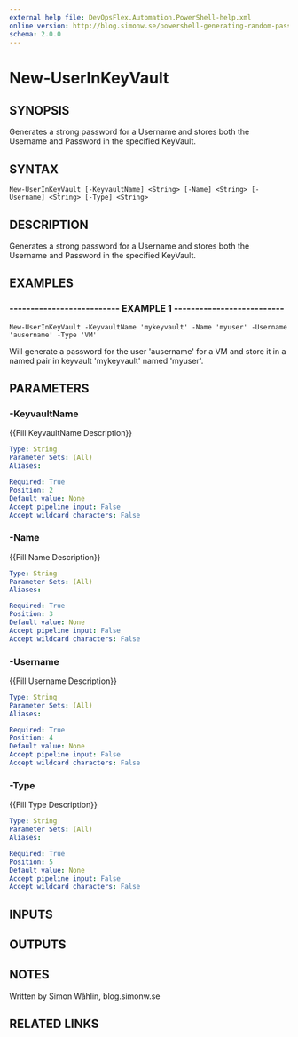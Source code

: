 ```yaml
---
external help file: DevOpsFlex.Automation.PowerShell-help.xml
online version: http://blog.simonw.se/powershell-generating-random-password-for-active-directory/
schema: 2.0.0
---
```


# New-UserInKeyVault

## SYNOPSIS
Generates a strong password for a Username and stores both the Username and Password in the specified KeyVault.

## SYNTAX

```
New-UserInKeyVault [-KeyvaultName] <String> [-Name] <String> [-Username] <String> [-Type] <String>
```

## DESCRIPTION
Generates a strong password for a Username and stores both the Username and Password in the specified KeyVault.

## EXAMPLES

### -------------------------- EXAMPLE 1 --------------------------
```
New-UserInKeyVault -KeyvaultName 'mykeyvault' -Name 'myuser' -Username 'ausername' -Type 'VM'
```

Will generate a password for the user 'ausername' for a VM and store it in a named pair in keyvault 'mykeyvault' named 'myuser'.

## PARAMETERS

### -KeyvaultName
{{Fill KeyvaultName Description}}

```yaml
Type: String
Parameter Sets: (All)
Aliases: 

Required: True
Position: 2
Default value: None
Accept pipeline input: False
Accept wildcard characters: False
```

### -Name
{{Fill Name Description}}

```yaml
Type: String
Parameter Sets: (All)
Aliases: 

Required: True
Position: 3
Default value: None
Accept pipeline input: False
Accept wildcard characters: False
```

### -Username
{{Fill Username Description}}

```yaml
Type: String
Parameter Sets: (All)
Aliases: 

Required: True
Position: 4
Default value: None
Accept pipeline input: False
Accept wildcard characters: False
```

### -Type
{{Fill Type Description}}

```yaml
Type: String
Parameter Sets: (All)
Aliases: 

Required: True
Position: 5
Default value: None
Accept pipeline input: False
Accept wildcard characters: False
```

## INPUTS

## OUTPUTS

## NOTES
Written by Simon Wåhlin, blog.simonw.se

## RELATED LINKS

